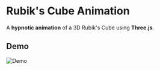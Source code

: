 # Rubik's Cube Animation

A **hypnotic animation** of a 3D Rubik's Cube using **Three.js**.

## Demo

![Demo](https://cloud-1arz2mn7y-hack-club-bot.vercel.app/0screenshot_2024-11-16_at_18.30.04.png)
